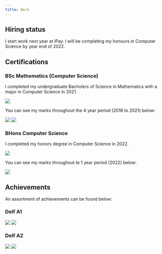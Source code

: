 ```yaml
---
title: Work
---
```


## Hiring status

I start work next year at iPay. I will be completing my honours in Computer Science by year end of 2022.

## Certifications

### BSc Mathematics (Computer Science)

I completed my undergraduate Bacholers of Science in Mathematics with a major in Computer Science in 2021.

![](/img/cv/degree.jpeg)

You can see my marks throughout the 4 year period (2018 to 2021) below:

![](/img/cv/academic_record_0.jpeg)
![](/img/cv/academic_record_1.jpeg)

### BHons Computer Science

I completed my honors degree in Computer Science in 2022.

![](/img/cv/honors.jpeg)

You can see my marks throughout te 1 year period (2022) below:

![](/img/cv/academic_record_3.jpeg)

## Achievements

An assortment of achievements can be found below:

### Delf A1

![](/img/cv/delf_a1_0.jpg)
![](/img/cv/delf_a1_1.jpg)

### Delf A2

![](/img/cv/delf_a2_0.jpg)
![](/img/cv/delf_a2_1.jpg)